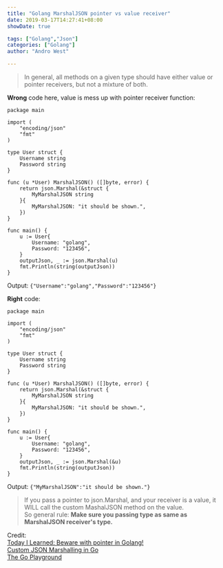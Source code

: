 ```yaml
---
title: "Golang MarshalJSON pointer vs value receiver"
date: 2019-03-17T14:27:41+08:00
showDate: true

tags: ["Golang","Json"]
categories: ["Golang"]
author: "Andro West"

---
```


> In general, all methods on a given type should have either value or pointer receivers, but not a mixture of both.


<!--more-->


__Wrong__ code here, value is mess up with pointer receiver function:
```
package main

import (
	"encoding/json"
	"fmt"
)

type User struct {
	Username string
	Password string
}

func (u *User) MarshalJSON() ([]byte, error) {
	return json.Marshal(&struct {
		MyMarshalJSON string
	}{
		MyMarshalJSON: "it should be shown.",
	})
}

func main() {
	u := User{
		Username: "golang",
		Password: "123456",
	}
	outputJson, _ := json.Marshal(u)
	fmt.Println(string(outputJson))
}

```
Output:
`{"Username":"golang","Password":"123456"}`

__Right__ code:
```
package main

import (
	"encoding/json"
	"fmt"
)

type User struct {
	Username string
	Password string
}

func (u *User) MarshalJSON() ([]byte, error) {
	return json.Marshal(&struct {
		MyMarshalJSON string
	}{
		MyMarshalJSON: "it should be shown.",
	})
}

func main() {
	u := User{
		Username: "golang",
		Password: "123456",
	}
	outputJson, _ := json.Marshal(&u)
	fmt.Println(string(outputJson))
}
```
Output:
`{"MyMarshalJSON":"it should be shown."}`

>If you pass a pointer to json.Marshal, and your receiver is a value, it WILL call the custom MashalJSON method on the value.    
>So general rule: __Make sure you passing type as same as MarshalJSON receiver's type.__

Credit:    
[Today I Learned: Beware with pointer in Golang!](https://hackernoon.com/today-i-learned-beware-with-pointer-in-golang-7764f2060a93)    
[Custom JSON Marshalling in Go](http://choly.ca/post/go-json-marshalling/)    
[The Go Playground](https://play.golang.org/p/gS4UW4p4mHK)


